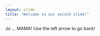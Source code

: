 ```yaml
---
layout: slide
title: "Welcome to our second slide!"
---
```

Jo ... MAMA!
Use the left arrow to go back!
